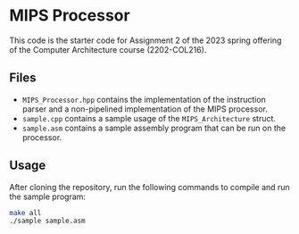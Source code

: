 # MIPS Processor

This code is the starter code for Assignment 2 of the 2023 spring offering of the Computer Architecture course (2202-COL216).

## Files

- `MIPS_Processor.hpp` contains the implementation of the instruction parser and a non-pipelined implementation of the MIPS processor.
- `sample.cpp` contains a sample usage of the `MIPS_Architecture` struct.
- `sample.asm` contains a sample assembly program that can be run on the processor.

## Usage

After cloning the repository, run the following commands to compile and run the sample program:

```bash
make all
./sample sample.asm
```
